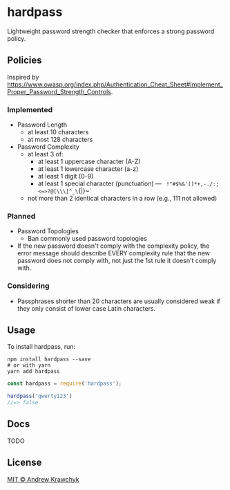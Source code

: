 # hardpass

Lightweight password strength checker that enforces a strong password policy.

## Policies

Inspired by https://www.owasp.org/index.php/Authentication_Cheat_Sheet#Implement_Proper_Password_Strength_Controls.

### Implemented

* Password Length
  * at least 10 characters
  * at most 128 characters
* Password Complexity
  * at least 3 of:
    * at least 1 uppercase character (A-Z)
    * at least 1 lowercase character (a-z)
    * at least 1 digit (0-9)
    * at least 1 special character (punctuation) — ` !"#$%&'()*+,-./:;<=>?@[\\\]^_\`{|}~`
  * not more than 2 identical characters in a row (e.g., 111 not allowed)

### Planned

* Password Topologies
  * Ban commonly used password topologies
* If the new password doesn't comply with the complexity policy, the error message should describe EVERY complexity rule that the new password does not comply with, not just the 1st rule it doesn't comply with.

### Considering

* Passphrases shorter than 20 characters are usually considered weak if they only consist of lower case Latin characters.

## Usage

To install hardpass, run:

```console
npm install hardpass --save
# or with yarn
yarn add hardpass
```

```js
const hardpass = require('hardpass');

hardpass('qwerty123')
//=> false
```

## Docs

TODO

## License

[MIT © Andrew Krawchyk](https://github.com/akrawchyk/hardpass/blob/master/LICENSE.txt)
